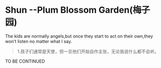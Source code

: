 # Shun --Plum Blossom Garden(梅子园)
The kids are normally angels,but once they start to act on their own,they won’t listen no matter what I say.

> 1.孩子们通常是天使，但一旦他们开始自作主张，无论我说什么都不会听。

TO BE CONTINUED
